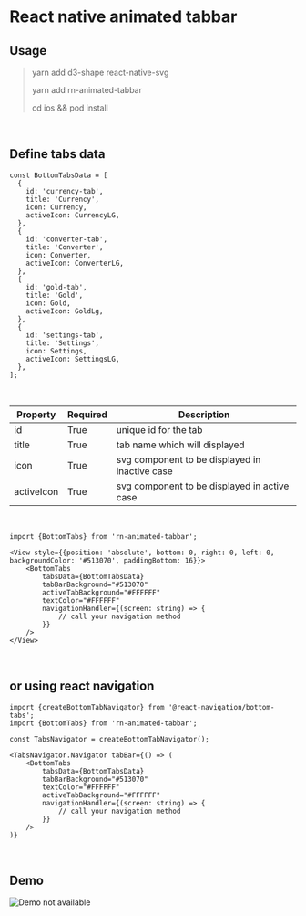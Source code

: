 # React native animated tabbar

## Usage

> yarn add d3-shape react-native-svg
>
> yarn add rn-animated-tabbar
>
> cd ios && pod install

&nbsp;

## Define tabs data

```typescriptreact
const BottomTabsData = [
  {
    id: 'currency-tab',
    title: 'Currency',
    icon: Currency,
    activeIcon: CurrencyLG,
  },
  {
    id: 'converter-tab',
    title: 'Converter',
    icon: Converter,
    activeIcon: ConverterLG,
  },
  {
    id: 'gold-tab',
    title: 'Gold',
    icon: Gold,
    activeIcon: GoldLg,
  },
  {
    id: 'settings-tab',
    title: 'Settings',
    icon: Settings,
    activeIcon: SettingsLG,
  },
];
```

&nbsp;
&nbsp;

|     Property      |             Required              |                Description                    |
|-------------------|-----------------------------------|-----------------------------------------------|
|id                 |True                               |unique id for the tab                          |
|title              |True                               |tab name which will displayed                  |
|icon               |True                               |svg component to be displayed in inactive case |
|activeIcon         |True                               |svg component to be displayed in active case   |

&nbsp;
&nbsp;

```typescriptreact
import {BottomTabs} from 'rn-animated-tabbar';

<View style={{position: 'absolute', bottom: 0, right: 0, left: 0, backgroundColor: '#513070', paddingBottom: 16}}>
    <BottomTabs 
        tabsData={BottomTabsData} 
        tabBarBackground="#513070"
        activeTabBackground="#FFFFFF"
        textColor="#FFFFFF"
        navigationHandler={(screen: string) => { 
            // call your navigation method
        }}
    />
</View>
```

&nbsp;

## or using react navigation

```typescriptreact
import {createBottomTabNavigator} from '@react-navigation/bottom-tabs';
import {BottomTabs} from 'rn-animated-tabbar';

const TabsNavigator = createBottomTabNavigator();

<TabsNavigator.Navigator tabBar={() => (
    <BottomTabs 
        tabsData={BottomTabsData} 
        tabBarBackground="#513070"
        textColor="#FFFFFF"
        activeTabBackground="#FFFFFF"
        navigationHandler={(screen: string) => { 
            // call your navigation method
        }}
    />
)}
```

&nbsp;

## Demo

![Demo not available](https://streamable.com/6kfoti)
